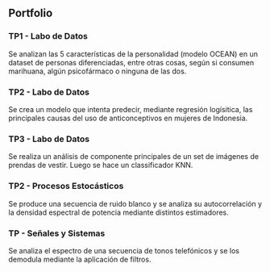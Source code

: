 ## Portfolio

###  TP1 - Labo de Datos

Se analizan las 5 características de la personalidad (modelo OCEAN) en un dataset de personas diferenciadas, entre otras cosas, según si consumen marihuana, algún psicofármaco o ninguna de las dos.

### TP2 - Labo de Datos

Se crea un modelo que intenta predecir, mediante regresión logísitica, las principales causas del uso de anticonceptivos en mujeres de Indonesia.
 
### TP3 - Labo de Datos

Se realiza un análisis de componente principales de un set de imágenes de prendas de vestir. Luego se hace un classificador KNN. 

### TP2 - Procesos Estocásticos

Se produce una secuencia de ruido blanco y se analiza su autocorrelación y la densidad espectral de potencia mediante distintos estimadores.

### TP - Señales y Sistemas

Se analiza el espectro de una secuencia de tonos telefónicos y se los demodula mediante la aplicación de filtros.
